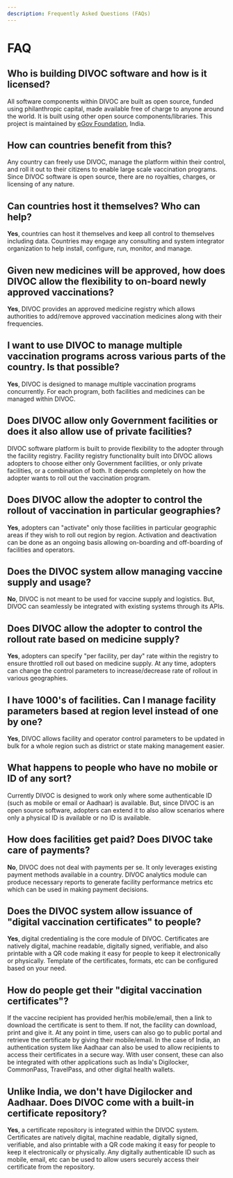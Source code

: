 ```yaml
---
description: Frequently Asked Questions (FAQs)
---
```


# FAQ

## **Who is building DIVOC software and how is it licensed?**

All software components within DIVOC are built as open source, funded using philanthropic capital, made available free of charge to anyone around the world. It is built using other open source components/libraries. This project is maintained by [eGov Foundation](https://egov.org.in/), India.

## **How can countries benefit from this?**

Any country can freely use DIVOC, manage the platform within their control, and roll it out to their citizens to enable large scale vaccination programs. Since DIVOC software is open source, there are no royalties, charges, or licensing of any nature.

## **Can countries host it themselves? Who can help?**

**Yes**, countries can host it themselves and keep all control to themselves including data. Countries may engage any consulting and system integrator organization to help install, configure, run, monitor, and manage.

## **Given new medicines will be approved, how does DIVOC allow the flexibility to on-board newly approved vaccinations?**

**Yes**, DIVOC provides an approved medicine registry which allows authorities to add/remove approved vaccination medicines along with their frequencies.

## **I want to use DIVOC to manage multiple vaccination programs across various parts of the country. Is that possible?**

**Yes**, DIVOC is designed to manage multiple vaccination programs concurrently. For each program, both facilities and medicines can be managed within DIVOC.

## **Does DIVOC allow only Government facilities or does it also allow use of private facilities?**

DIVOC software platform is built to provide flexibility to the adopter through the facility registry. Facility registry functionality built into DIVOC allows adopters to choose either only Government facilities, or only private facilities, or a combination of both. It depends completely on how the adopter wants to roll out the vaccination program.

## **Does DIVOC allow the adopter to control the rollout of vaccination in particular geographies?**

**Yes**, adopters can "activate" only those facilities in particular geographic areas if they wish to roll out region by region. Activation and deactivation can be done as an ongoing basis allowing on-boarding and off-boarding of facilities and operators.

## **Does the DIVOC system allow managing vaccine supply and usage?**

**No**, DIVOC is not meant to be used for vaccine supply and logistics. But, DIVOC can seamlessly be integrated with existing systems through its APIs.

## **Does DIVOC allow the adopter to control the rollout rate based on medicine supply?**

**Yes**, adopters can specify "per facility, per day" rate within the registry to ensure throttled roll out based on medicine supply. At any time, adopters can change the control parameters to increase/decrease rate of rollout in various geographies.

## **I have 1000's of facilities. Can I manage facility parameters based at region level instead of one by one?**

**Yes**, DIVOC allows facility and operator control parameters to be updated in bulk for a whole region such as district or state making management easier.

## **What happens to people who have no mobile or ID of any sort?**

Currently DIVOC is designed to work only where some authenticable ID \(such as mobile or email or Aadhaar\) is available. But, since DIVOC is an open source software, adopters can extend it to also allow scenarios where only a physical ID is available or no ID is available.

## **How does facilities get paid? Does DIVOC take care of payments?**

**No**, DIVOC does not deal with payments per se. It only leverages existing payment methods available in a country. DIVOC analytics module can produce necessary reports to generate facility performance metrics etc which can be used in making payment decisions.

## **Does the DIVOC system allow issuance of "digital vaccination certificates" to people?**

**Yes**, digital credentialing is the core module of DIVOC. Certificates are natively digital, machine readable, digitally signed, verifiable, and also printable with a QR code making it easy for people to keep it electronically or physically. Template of the certificates, formats, etc can be configured based on your need.

## **How do people get their "digital vaccination certificates"?**

If the vaccine recipient has provided her/his mobile/email, then a link to download the certificate is sent to them. If not, the facility can download, print and give it. At any point in time, users can also go to public portal and retrieve the certificate by giving their mobile/email. In the case of India, an authentication system like Aadhaar can also be used to allow recipients to access their certificates in a secure way. With user consent, these can also be integrated with other applications such as India's Digilocker, CommonPass, TravelPass, and other digital health wallets.

## **Unlike India, we don't have Digilocker and Aadhaar. Does DIVOC come with a built-in certificate repository?**

**Yes**, a certificate repository is integrated within the DIVOC system. Certificates are natively digital, machine readable, digitally signed, verifiable, and also printable with a QR code making it easy for people to keep it electronically or physically. Any digitally authenticable ID such as mobile, email, etc can be used to allow users securely access their certificate from the repository. 

